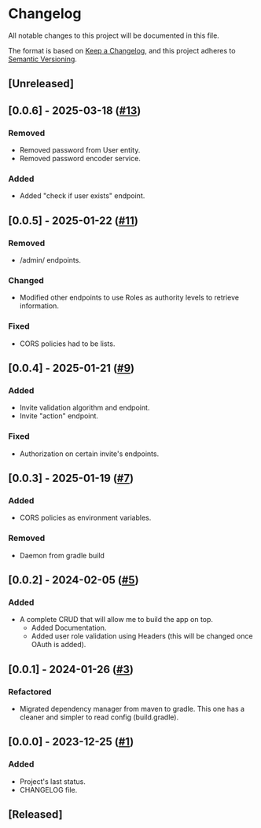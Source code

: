 # Changelog

All notable changes to this project will be documented in this file.

The format is based on [Keep a Changelog](https://keepachangelog.com/en/1.0.0/),
and this project adheres to [Semantic Versioning](https://semver.org/spec/v2.0.0.html).

## [Unreleased]

## [0.0.6] - 2025-03-18 ([#13](https://github.com/lucas-soria/qrsec_backend/pull/13))
### Removed
- Removed password from User entity.
- Removed password encoder service.

### Added
- Added "check if user exists" endpoint.

## [0.0.5] - 2025-01-22 ([#11](https://github.com/lucas-soria/qrsec_backend/pull/11))
### Removed
- /admin/ endpoints.

### Changed
- Modified other endpoints to use Roles as authority levels to retrieve information.

### Fixed
- CORS policies had to be lists.

## [0.0.4] - 2025-01-21 ([#9](https://github.com/lucas-soria/qrsec_backend/pull/9))
### Added
- Invite validation algorithm and endpoint.
- Invite "action" endpoint.

### Fixed
- Authorization on certain invite's endpoints.

## [0.0.3] - 2025-01-19 ([#7](https://github.com/lucas-soria/qrsec_backend/pull/7))
### Added
- CORS policies as environment variables.

### Removed
- Daemon from gradle build

## [0.0.2] - 2024-02-05 ([#5](https://github.com/soria-lucas/qrsec_backend/pull/5))
### Added
- A complete CRUD that will allow me to build the app on top. 
  - Added Documentation.
  - Added user role validation using Headers (this will be changed once OAuth is added).

## [0.0.1] - 2024-01-26 ([#3](https://github.com/soria-lucas/qrsec_backend/pull/3))
### Refactored
- Migrated dependency manager from maven to gradle. This one has a cleaner and simpler to read config (build.gradle).

## [0.0.0] - 2023-12-25 ([#1](https://github.com/soria-lucas/qrsec_backend/pull/1))
### Added
- Project's last status.
- CHANGELOG file.

## [Released]
